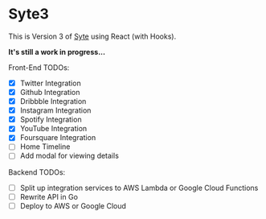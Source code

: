 # Syte3

This is Version 3 of [Syte](https://github.com/rigoneri/Syte2) using React (with Hooks).

**It's still a work in progress...**

Front-End TODOs:

-   [x] Twitter Integration
-   [x] Github Integration
-   [x] Dribbble Integration
-   [x] Instagram Integration
-   [x] Spotify Integration
-   [x] YouTube Integration
-   [x] Foursquare Integration
-   [ ] Home Timeline
-   [ ] Add modal for viewing details

Backend TODOs:

-   [ ] Split up integration services to AWS Lambda or Google Cloud Functions
-   [ ] Rewrite API in Go
-   [ ] Deploy to AWS or Google Cloud
